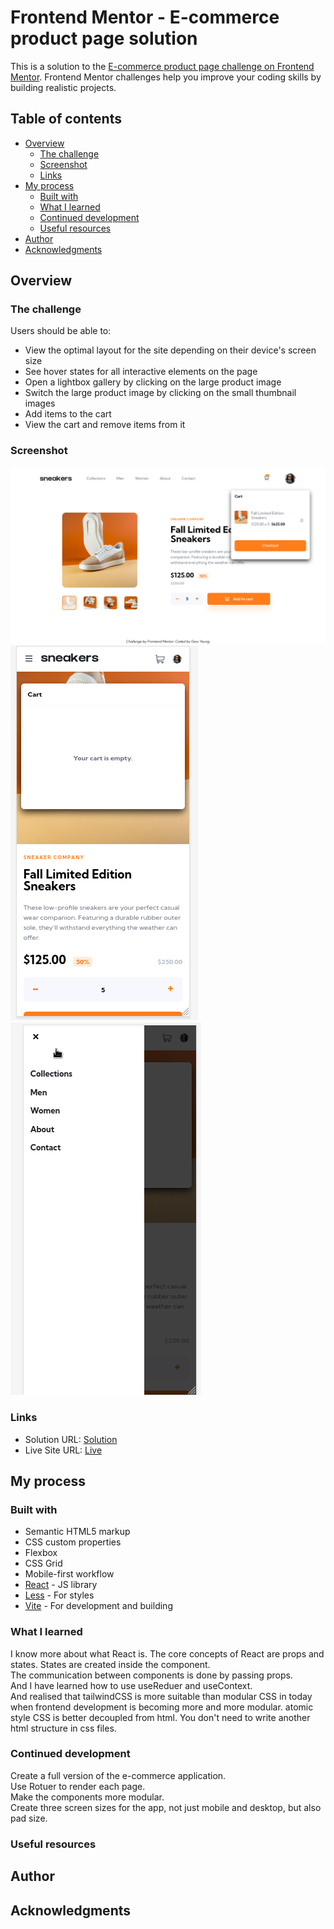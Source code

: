 # Frontend Mentor - E-commerce product page solution

This is a solution to the [E-commerce product page challenge on Frontend Mentor](https://www.frontendmentor.io/challenges/ecommerce-product-page-UPsZ9MJp6). Frontend Mentor challenges help you improve your coding skills by building realistic projects.

## Table of contents

- [Overview](#overview)
  - [The challenge](#the-challenge)
  - [Screenshot](#screenshot)
  - [Links](#links)
- [My process](#my-process)
  - [Built with](#built-with)
  - [What I learned](#what-i-learned)
  - [Continued development](#continued-development)
  - [Useful resources](#useful-resources)
- [Author](#author)
- [Acknowledgments](#acknowledgments)


## Overview

### The challenge

Users should be able to:

- View the optimal layout for the site depending on their device's screen size
- See hover states for all interactive elements on the page
- Open a lightbox gallery by clicking on the large product image
- Switch the large product image by clicking on the small thumbnail images
- Add items to the cart
- View the cart and remove items from it

### Screenshot

![Desktop](./ecommerce-product-page-desktop.png)
![Mobile](./ecommerce-product-page-mobile.png)
![Mobile-Menu](./ecommerce-product-page-mobile-menu.png)


### Links
- Solution URL: [Solution](https://github.com/garyeung/Frontend-Mentor-Challenges/tree/master/ecommerce-product-page-main)
- Live Site URL: [Live](https://garyeung.github.io/Frontend-Mentor-Challenges/ecommerce-product-page-main)

## My process

### Built with

- Semantic HTML5 markup
- CSS custom properties
- Flexbox
- CSS Grid
- Mobile-first workflow
- [React](https://reactjs.org/) - JS library
- [Less](https://lesscss.org/) - For styles
- [Vite](https://vitejs.dev/)  - For development and building 


### What I learned
I know more about what React is. The core concepts of React are props and states. States are created inside the component.  
The communication between components is done by passing props.   
And I have learned how to use useReduer and useContext.   
And realised that tailwindCSS is more suitable than modular CSS in today when frontend development is becoming more and more modular. atomic style CSS is better decoupled from html.   You don't need to write another html structure in css files.

### Continued development
Create a full version of the e-commerce application.  
Use Rotuer to render each page.  
Make the components more modular.  
Create three screen sizes for the app, not just mobile and desktop, but also pad size.  

### Useful resources

## Author


## Acknowledgments
